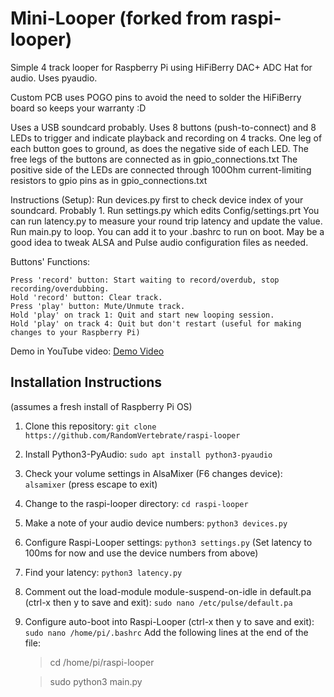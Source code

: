 # Mini-Looper (forked from raspi-looper)
Simple 4 track looper for Raspberry Pi using HiFiBerry DAC+ ADC Hat for audio. Uses pyaudio.

Custom PCB uses POGO pins to avoid the need to solder the HiFiBerry board so keeps your warranty :D

Uses a USB soundcard probably.
Uses 8 buttons (push-to-connect) and 8 LEDs to trigger and indicate playback and recording on 4 tracks.
One leg of each button goes to ground, as does the negative side of each LED.
The free legs of the buttons are connected as in gpio_connections.txt
The positive side of the LEDs are connected through 100Ohm current-limiting resistors to gpio pins as in gpio_connections.txt

Instructions (Setup):
Run devices.py first to check device index of your soundcard. Probably 1.
Run settings.py which edits Config/settings.prt
You can run latency.py to measure your round trip latency and update the value.
Run main.py to loop. You can add it to your .bashrc to run on boot.
May be a good idea to tweak ALSA and Pulse audio configuration files as needed.

Buttons' Functions:

    Press 'record' button: Start waiting to record/overdub, stop recording/overdubbing.
    Hold 'record' button: Clear track.
    Press 'play' button: Mute/Unmute track.
    Hold 'play' on track 1: Quit and start new looping session.
    Hold 'play' on track 4: Quit but don't restart (useful for making changes to your Raspberry Pi)

Demo in YouTube video: [Demo Video](https://youtu.be/0FDovuCira8)

## Installation Instructions
(assumes a fresh install of Raspberry Pi OS)

1. Clone this repository:
    ```git clone https://github.com/RandomVertebrate/raspi-looper```

2. Install Python3-PyAudio:
    ```sudo apt install python3-pyaudio```

3. Check your volume settings in AlsaMixer (F6 changes device):
    ```alsamixer``` (press escape to exit)

4. Change to the raspi-looper directory:
    ```cd raspi-looper```

5. Make a note of your audio device numbers:
    ```python3 devices.py```

6. Configure Raspi-Looper settings:
    ```python3 settings.py```
    (Set latency to 100ms for now and use the device numbers from above)

7. Find your latency:
    ```python3 latency.py```

8. Comment out the load-module module-suspend-on-idle in default.pa (ctrl-x then y to save and exit):
    ```sudo nano /etc/pulse/default.pa```

9. Configure auto-boot into Raspi-Looper (ctrl-x then y to save and exit):
    ```sudo nano /home/pi/.bashrc```
    Add the following lines at the end of the file:
    >cd /home/pi/raspi-looper
    
    >sudo python3 main.py
